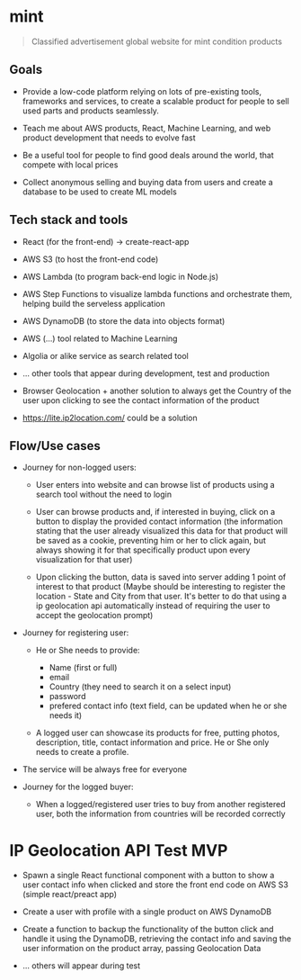 # mint

> Classified advertisement global website for mint condition products

## Goals

- Provide a low-code platform relying on lots of pre-existing tools, frameworks and services, to create a scalable product for people to sell used parts and products seamlessly.

- Teach me about AWS products, React, Machine Learning, and web product development that needs to evolve fast

- Be a useful tool for people to find good deals around the world, that compete with local prices

- Collect anonymous selling and buying data from users and create a database to be used to create ML models

## Tech stack and tools

- React (for the front-end) -> create-react-app

- AWS S3 (to host the front-end code)

- AWS Lambda (to program back-end logic in Node.js)

- AWS Step Functions to visualize lambda functions and orchestrate them, helping build the serveless application

- AWS DynamoDB (to store the data into objects format)

- AWS (...) tool related to Machine Learning

- Algolia or alike service as search related tool

- ... other tools that appear during development, test and production

- Browser Geolocation + another solution to always get the Country of the user upon clicking to see the contact information of the product

- https://lite.ip2location.com/ could be a solution

## Flow/Use cases

- Journey for non-logged users:

  - User enters into website and can browse list of products using a search tool without the need to login

  - User can browse products and, if interested in buying, click on a button to display the provided contact information (the information stating that the user already visualized this data for that product will be saved as a cookie, preventing him or her to click again, but always showing it for that specifically product upon every visualization for that user)

  - Upon clicking the button, data is saved into server adding 1 point of interest to that product (Maybe should be interesting to register the location - State and City from that user. It's better to do that using a ip geolocation api automatically instead of requiring the user to accept the geolocation prompt)


- Journey for registering user:

  - He or She needs to provide: 
    - Name (first or full)
    - email
    - Country (they need to search it on a select input)
    - password
    - prefered contact info (text field, can be updated when he or she needs it)

  - A logged user can showcase its products for free, putting photos, description, title, contact information and price. He or She only needs to create a profile.

- The service will be always free for everyone

- Journey for the logged buyer:

  - When a logged/registered user tries to buy from another registered user, both the information from countries will be recorded correctly


# IP Geolocation API Test MVP

- Spawn a single React functional component with a button to show a user contact info when clicked and store the front end code on AWS S3 (simple react/preact app)

- Create a user with profile with a single product on AWS DynamoDB

- Create a function to backup the functionality of the button click and handle it using the DynamoDB, retrieving the contact info and saving the user information on the product array, passing Geolocation Data

- ... others will appear during test
